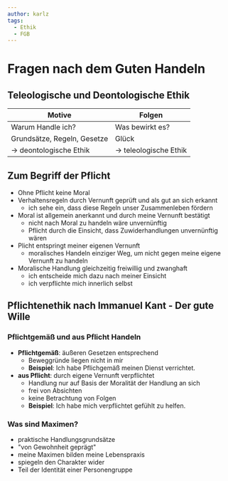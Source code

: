 ```yaml
---
author: karlz
tags:
  - Ethik
  - FGB
---
```


# Fragen nach dem Guten Handeln

## Teleologische und Deontologische Ethik

| Motive                      | Folgen                |
| --------------------------- | --------------------- |
| Warum Handle ich?           | Was bewirkt es?       |
| Grundsätze, Regeln, Gesetze | Glück                 |
| → deontologische Ethik      | → teleologische Ethik |

## Zum Begriff der Pflicht

- Ohne Pflicht keine Moral
- Verhaltensregeln durch Vernunft geprüft und als gut an sich erkannt
	- ich sehe ein, dass diese Regeln unser Zusammenleben fördern
- Moral ist allgemein anerkannt und durch meine Vernunft bestätigt
	- nicht nach Moral zu handeln wäre unvernünftig
	- Pflicht durch die Einsicht, dass Zuwiderhandlungen unvernünftig wären
- Plicht entspringt meiner eigenen Vernunft
	- moralisches Handeln einziger Weg, um nicht gegen meine eigene Vernunft zu handeln
- Moralische Handlung gleichzeitig freiwillig und zwanghaft
	- ich entscheide mich dazu nach meiner Einsicht
	- ich verpflichte mich innerlich selbst

## Pflichtenethik nach Immanuel Kant - Der gute Wille

### Pflichtgemäß und aus Pflicht Handeln

- **Pflichtgemäß**: äußeren Gesetzen entsprechend
	- Beweggründe liegen nicht in mir
	- **Beispiel**: Ich habe Pflichgemäß meinen Dienst verrichtet.
- **aus Pflicht**: durch eigene Vernunft verpflichtet
	- Handlung nur auf Basis der Moralität der Handlung an sich
	- frei von Absichten
	- keine Betrachtung von Folgen
	- **Beispiel**: Ich habe mich verpflichtet gefühlt zu helfen.

### Was sind Maximen?

- praktische Handlungsgrundsätze
- "von Gewohnheit geprägt"
- meine Maximen bilden meine Lebenspraxis
- spiegeln den Charakter wider
- Teil der Identität einer Personengruppe